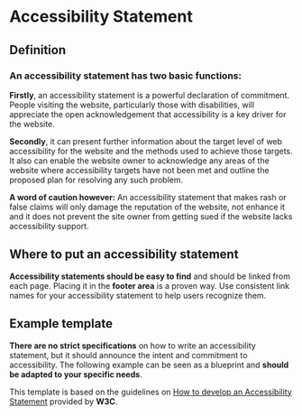# Accessibility Statement

<TableOfContents></TableOfContents>

## Definition

### An accessibility statement has two basic functions:

**Firstly**, an accessibility statement is a powerful declaration of commitment. People visiting the website,
particularly those with disabilities, will appreciate the open acknowledgement that accessibility is a key driver for
the website.

**Secondly**, it can present further information about the target level of web accessibility for the website and the
methods used to achieve those targets. It also can enable the website owner to acknowledge any areas of the website
where accessibility targets have not been met and outline the proposed plan for resolving any such problem.

**A word of caution however:** An accessibility statement that makes rash or false claims will only damage the
reputation of the website, not enhance it and it does not prevent the site owner from getting sued if the website lacks
accessibility support.

## Where to put an accessibility statement

**Accessibility statements should be easy to find** and should be linked from each page. Placing it in the **footer
area** is a proven way. Use consistent link names for your accessibility statement to help users recognize them.

## Example template

**There are no strict specifications** on how to write an accessibility statement, but it should announce the intent and
commitment to accessibility. The following example can be seen as a blueprint and **should be adapted to your specific
needs**.

This template is based on the guidelines on
[How to develop an Accessibility Statement](https://www.w3.org/WAI/planning/statements/) provided by **W3C**.

<Playground :markup="statement" class="p-accessibility-statement"></Playground>

<script lang="ts">
import Vue from 'vue';
import Component from 'vue-class-component';

@Component
export default class Code extends Vue {
  
  get statement() {
    return `
<p-heading size="large"><h1>Accessibility Statement</h1></p-heading>
  <p-text>
    We are committed to ensuring digital accessibility for people with disabilities.<br>
    We are continually improving the user experience for everyone, and applying the relevant accessibility standards.
  </p-text>
  <p-heading size="medium"><h2>Measures to support accessibility [optional - choose from list]</h2></p-heading>
  <p-text>
    We take the following measures to ensure accessibility of this Website:
  </p-text>
  <p-text-list>
    <p-text-list-item>Include accessibility as part of our mission statement.</p-text-list-item>
    <p-text-list-item>Integrate accessibility into our procurement practices.</p-text-list-item>
    <p-text-list-item>Appoint an accessibility officer and/or ombudsperson.</p-text-list-item>
    <p-text-list-item>Provide continual accessibility training for our staff.</p-text-list-item>
    <p-text-list-item>Include people with disabilities in our design personas.</p-text-list-item>
    <p-text-list-item>Include automatic and manual testing strategies.</p-text-list-item>
  </p-text-list>
  <p-heading size="medium"><h2>Conformance status</h2></p-heading>
  <p-text>
    The <a href="https://www.w3.org/WAI/standards-guidelines/wcag/">Web Content Accessibility Guidelines (WCAG)</a> defines requirements for designers and developers to improve accessibility for people with disabilities.
  </p-text>
  <p-text>
Porsche is committed to making its websites usable by all people by meeting or exceeding the requirements of the Web Content Accessibility Guidelines 2.1 Level AA (the Guidelines). 
We continually assess and work to ensure that our Web presence is in conformance with the Guidelines.
  </p-text>
  <p-text>
    Please be aware that our efforts are ongoing as our current website provider implements the relevant improvements to meet the Guidelines over time.
  </p-text>
  <p-heading size="medium"><h2>Feedback</h2></p-heading>
  <p-text>
    If you experience any difficulty in accessing any part of this website, please feel free to contact us. Please be sure to specify the Web page and describe the issue in detail and we will make reasonable efforts to make that page accessible. We welcome feedback on how we can improve as well.
  </p-text>
  <p-text-list>
    <p-text-list-item>E-mail: <a>[e-mail address]</a></p-text-list-item>
    <p-text-list-item>
      Postal address: <br>
      Dr. Ing. h.c. F. Porsche AG<br>
      Porscheplatz 1<br>
      D-70435 Stuttgart
    </p-text-list-item>
  </p-text-list>
`
  }
}
</script>

<style scoped lang="scss">
  @import "~@porsche-design-system/components-js/utilities/scss";

.p-accessibility-statement {
  p-text,
  p-text-list {
    margin-top: $pds-spacing-static-medium;
  }

  p-text + p-heading[size="large"] {
    margin-top: $pds-spacing-static-x-large;
  }

  p-text + p-heading[size="medium"],
  p-text-list + p-heading[size="medium"],
  p-text + p-heading[size="small"],
  p-text-list + p-heading[size="small"] {
    margin-top: $pds-spacing-static-large;
  }
}
</style>
